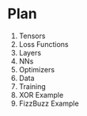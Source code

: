 # Plan

1. Tensors
2. Loss Functions
3. Layers
4. NNs
5. Optimizers
6. Data
7. Training
8. XOR Example
9. FizzBuzz Example 
